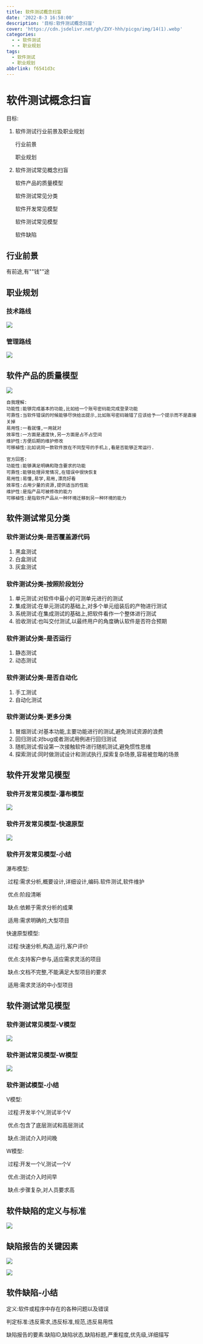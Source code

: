 ```yaml
---
title: 软件测试概念扫盲
date: '2022-8-3 16:58:00'
description: '目标:软件测试概念扫盲'
cover: 'https://cdn.jsdelivr.net/gh/ZXY-hhh/picgo/img/14(1).webp'
categories:
  - - 软件测试
  - - 职业规划
tags:
  - 软件测试
  - 职业规划
abbrlink: f6541d3c
---
```


# 软件测试概念扫盲

目标:

1. 软件测试行业前景及职业规划

   行业前景

   职业规划

2. 软件测试常见概念扫盲

   软件产品的质量模型

   软件测试常见分类

   软件开发常见模型

   软件测试常见模型

   软件缺陷

## 行业前景

有前途,有""钱""途

## 职业规划

### 技术路线

![](https://cdn.jsdelivr.net/gh/ZXY-hhh/picgo/img/%E6%8A%80%E6%9C%AF%E8%B7%AF%E7%BA%BF.png)

### 管理路线

![](https://cdn.jsdelivr.net/gh/ZXY-hhh/picgo/img/%E7%AE%A1%E7%90%86%E6%96%B9%E5%90%91.png)

## 软件产品的质量模型

![](https://cdn.jsdelivr.net/gh/ZXY-hhh/picgo/img/%E8%BD%AF%E4%BB%B6%E8%B4%A8%E9%87%8F%E6%A8%A1%E5%9E%8B.png)

```选择语言
自我理解:
功能性:能够完成基本的功能,比如给一个账号密码能完成登录功能
可靠性:当软件错误的时候能够尽快给出提示,比如账号密码输错了应该给予一个提示而不是直接关掉
易用性:一看就懂,一用就对
效率性:一方面是速度快,另一方面是占不占空间
维护性:方便后期的维护修改
可移植性:比如说同一款软件放在不同型号的手机上,看是否能够正常运行.
```

```选择语言
官方回答:
功能性:能够满足明确和隐含要求的功能
可靠性:能够处理异常情况,在错误中很快恢复
易用性:易懂,易学,易用,漂亮好看
效率性:占用少量的资源,提供适当的性能
维护性:是指产品可被修改的能力
可移植性:是指软件产品从一种环境迁移到另一种环境的能力
```

## 软件测试常见分类

### 软件测试分类-是否覆盖源代码

1. 黑盒测试
2. 白盒测试
3. 灰盒测试

### 软件测试分类-按照阶段划分

1. 单元测试:对软件中最小的可测单元进行的测试
2. 集成测试:在单元测试的基础上,对多个单元组装后的产物进行测试
3. 系统测试:在集成测试的基础上,把软件看作一个整体进行测试
4. 验收测试:也叫交付测试,以最终用户的角度确认软件是否符合预期

### 软件测试分类-是否运行

1. 静态测试
2. 动态测试

### 软件测试分类-是否自动化

1. 手工测试
2. 自动化测试

### 软件测试分类-更多分类

1. 冒烟测试:对基本功能,主要功能进行的测试,避免测试资源的浪费
2. 回归测试:对bug或者测试用例进行回归测试
3. 随机测试:假设第一次接触软件进行随机测试,避免惯性思维
4. 探索测试:同时做测试设计和测试执行,探索复杂场景,容易被忽略的场景

## 软件开发常见模型

### 软件开发常见模型-瀑布模型

![](https://cdn.jsdelivr.net/gh/ZXY-hhh/picgo/img/%E7%80%91%E5%B8%83%E6%A8%A1%E5%9E%8B.png)

### 软件开发常见模型-快速原型

![](https://cdn.jsdelivr.net/gh/ZXY-hhh/picgo/img/%E5%BF%AB%E9%80%9F%E5%8E%9F%E5%9E%8B.png)

### 软件开发常见模型-小结

瀑布模型:

​	过程:需求分析,概要设计,详细设计,编码.软件测试,软件维护 

​	优点:阶段清晰

​	缺点:依赖于需求分析的成果

​	适用:需求明确的,大型项目

快速原型模型:

​	过程:快速分析,构造,运行,客户评价

​	优点:支持客户参与,适应需求灵活的项目

​	缺点:文档不完整,不能满足大型项目的要求

​	适用:需求灵活的中小型项目

## 软件测试常见模型

### 软件测试常见模型-V模型

![](https://cdn.jsdelivr.net/gh/ZXY-hhh/picgo/img/V%E6%A8%A1%E5%9E%8B.png)

### 软件测试常见模型-W模型

![](https://cdn.jsdelivr.net/gh/ZXY-hhh/picgo/img/W%E6%A8%A1%E5%9E%8B.png)

### 软件测试模型-小结

V模型:

​	过程:开发半个V,测试半个V

​	优点:包含了底层测试和高层测试

​	缺点:测试介入时间晚

W模型:

​	过程:开发一个V,测试一个V

​	优点:测试介入时间早

​	缺点:步骤复杂,对人员要求高

## 软件缺陷的定义与标准

![](https://cdn.jsdelivr.net/gh/ZXY-hhh/picgo/img/%E8%BD%AF%E4%BB%B6%E7%BC%BA%E9%99%B7%E7%9A%84%E5%AE%9A%E4%B9%89%E4%B8%8E%E6%A0%87%E5%87%86.png)

## 缺陷报告的关键因素

![](https://cdn.jsdelivr.net/gh/ZXY-hhh/picgo/img/%E7%BC%BA%E9%99%B7%E6%8A%A5%E5%91%8A%E7%9A%84%E5%85%B3%E9%94%AE%E5%9B%A0%E7%B4%A0.png)

![](https://cdn.jsdelivr.net/gh/ZXY-hhh/picgo/img/%E7%BC%BA%E9%99%B7%E6%8A%A5%E5%91%8A%E7%9A%84%E5%85%B3%E9%94%AE%E5%9B%A0%E7%B4%A02.png)

## 软件缺陷-小结

定义:软件或程序中存在的各种问题以及错误

判定标准:违反需求,违反标准,规范,违反易用性

缺陷报告的要素:缺陷ID,缺陷状态,缺陷标题,严重程度,优先级,详细描写





















